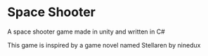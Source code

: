 # Space Shooter
A space shooter game made in unity and written in C#

This game is inspired by a game novel named Stellaren by ninedux
